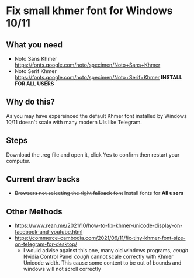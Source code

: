 # Fix small khmer font for Windows 10/11

## What you need
- Noto Sans Khmer https://fonts.google.com/noto/specimen/Noto+Sans+Khmer
- Noto Serif Khmer https://fonts.google.com/noto/specimen/Noto+Serif+Khmer
**INSTALL FOR ALL USERS**

## Why do this?
As you may have expereinced the default Khmer font installed by Windows 10/11 doesn't scale with many modern UIs like Telegram.

## Steps
Download the .reg file and open it, click Yes to confirm then restart your computer.

## Current draw backs 
- ~~Browsers not selecting the right fallback font~~ Install fonts for **All users**

## Other Methods
- https://www.rean.me/2021/10/how-to-fix-khmer-unicode-display-on-facebook-and-youtube.html
- https://commerce-cambodia.com/2021/06/11/fix-tiny-khmer-font-size-on-telegram-for-desktop/
  - I would advise against this one, many old windows programs, *cough* Nvidia Control Panel *cough* cannot scale correctly with Khmer Unicode width. This cause some content to be out of bounds and windows will not scroll correctly
